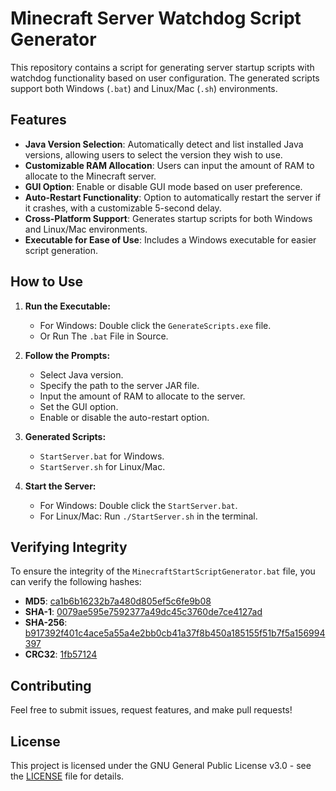 # Minecraft Server Watchdog Script Generator

This repository contains a script for generating server startup scripts with watchdog functionality based on user configuration. The generated scripts support both Windows (`.bat`) and Linux/Mac (`.sh`) environments.

## Features

- **Java Version Selection**: Automatically detect and list installed Java versions, allowing users to select the version they wish to use.
- **Customizable RAM Allocation**: Users can input the amount of RAM to allocate to the Minecraft server.
- **GUI Option**: Enable or disable GUI mode based on user preference.
- **Auto-Restart Functionality**: Option to automatically restart the server if it crashes, with a customizable 5-second delay.
- **Cross-Platform Support**: Generates startup scripts for both Windows and Linux/Mac environments.
- **Executable for Ease of Use**: Includes a Windows executable for easier script generation.

## How to Use

1. **Run the Executable:**

    - For Windows: Double click the `GenerateScripts.exe` file.
    - Or Run The `.bat` File in Source.

2. **Follow the Prompts:**

    - Select Java version.
    - Specify the path to the server JAR file.
    - Input the amount of RAM to allocate to the server.
    - Set the GUI option.
    - Enable or disable the auto-restart option.

3. **Generated Scripts:**

    - `StartServer.bat` for Windows.
    - `StartServer.sh` for Linux/Mac.

4. **Start the Server:**

    - For Windows: Double click the `StartServer.bat`.
    - For Linux/Mac: Run `./StartServer.sh` in the terminal.

## Verifying Integrity

To ensure the integrity of the `MinecraftStartScriptGenerator.bat` file, you can verify the following hashes:

- **MD5**: [ca1b6b16232b7a480d805ef5c6fe9b08](https://www.toolsley.com/hash.html#v=md5|ca1b6b16232b7a480d805ef5c6fe9b08&f=MinecraftStartScriptGenerator.bat)
- **SHA-1**: [0079ae595e7592377a49dc45c3760de7ce4127ad](https://www.toolsley.com/hash.html#v=sha1|0079ae595e7592377a49dc45c3760de7ce4127ad&f=MinecraftStartScriptGenerator.bat)
- **SHA-256**: [b917392f401c4ace5a55a4e2bb0cb41a37f8b450a185155f51b7f5a156994397](https://www.toolsley.com/hash.html#v=sha256|b917392f401c4ace5a55a4e2bb0cb41a37f8b450a185155f51b7f5a156994397&f=MinecraftStartScriptGenerator.bat)
- **CRC32**: [1fb57124](https://www.toolsley.com/hash.html#v=crc32|1fb57124&f=MinecraftStartScriptGenerator.bat)

## Contributing

Feel free to submit issues, request features, and make pull requests!

## License

This project is licensed under the GNU General Public License v3.0 - see the [LICENSE](LICENSE) file for details.
